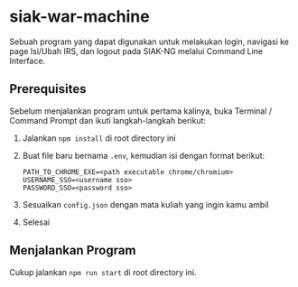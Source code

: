 # siak-war-machine
Sebuah program yang dapat digunakan untuk melakukan login, navigasi ke page Isi/Ubah IRS, dan logout pada SIAK-NG melalui Command Line Interface.

## Prerequisites
Sebelum menjalankan program untuk pertama kalinya, buka Terminal / Command Prompt dan ikuti langkah-langkah berikut:

1. Jalankan `npm install` di root directory ini

2. Buat file baru bernama `.env`, kemudian isi dengan format berikut:

    ```dotenv
    PATH_TO_CHROME_EXE=<path executable chrome/chromium>
    USERNAME_SSO=<username sso>
    PASSWORD_SSO=<password sso>
    ```

3. Sesuaikan `config.json` dengan mata kuliah yang ingin kamu ambil

4. Selesai

## Menjalankan Program
Cukup jalankan `npm run start` di root directory ini.